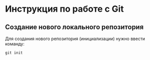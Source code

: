 # **Инструкция по работе с Git**

## Создание нового локального репозитория

Для создания нового репозитория (инициализации) нужно ввести команду:

    git init
    